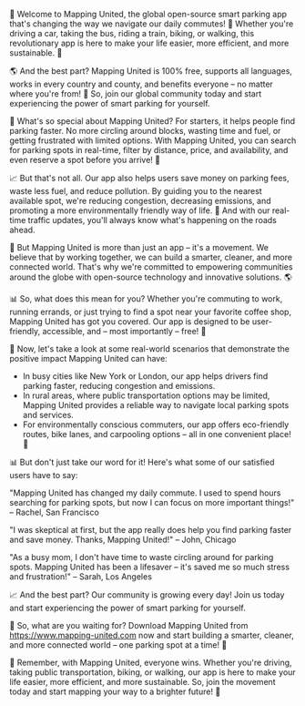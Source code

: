 🎉 Welcome to Mapping United, the global open-source smart parking app that's changing the way we navigate our daily commutes! 🚗 Whether you're driving a car, taking the bus, riding a train, biking, or walking, this revolutionary app is here to make your life easier, more efficient, and more sustainable. 💪

🌎 And the best part? Mapping United is 100% free, supports all languages, works in every country and county, and benefits everyone – no matter where you're from! 🌈 So, join our global community today and start experiencing the power of smart parking for yourself.

🚗 What's so special about Mapping United? For starters, it helps people find parking faster. No more circling around blocks, wasting time and fuel, or getting frustrated with limited options. With Mapping United, you can search for parking spots in real-time, filter by distance, price, and availability, and even reserve a spot before you arrive! 📍

📈 But that's not all. Our app also helps users save money on parking fees, waste less fuel, and reduce pollution. By guiding you to the nearest available spot, we're reducing congestion, decreasing emissions, and promoting a more environmentally friendly way of life. 🌟 And with our real-time traffic updates, you'll always know what's happening on the roads ahead.

💪 But Mapping United is more than just an app – it's a movement. We believe that by working together, we can build a smarter, cleaner, and more connected world. That's why we're committed to empowering communities around the globe with open-source technology and innovative solutions. 🌎

📊 So, what does this mean for you? Whether you're commuting to work, running errands, or just trying to find a spot near your favorite coffee shop, Mapping United has got you covered. Our app is designed to be user-friendly, accessible, and – most importantly – free! 🎁

🌟 Now, let's take a look at some real-world scenarios that demonstrate the positive impact Mapping United can have:

* In busy cities like New York or London, our app helps drivers find parking faster, reducing congestion and emissions.
* In rural areas, where public transportation options may be limited, Mapping United provides a reliable way to navigate local parking spots and services.
* For environmentally conscious commuters, our app offers eco-friendly routes, bike lanes, and carpooling options – all in one convenient place! 🌈

📊 But don't just take our word for it! Here's what some of our satisfied users have to say:

"Mapping United has changed my daily commute. I used to spend hours searching for parking spots, but now I can focus on more important things!" – Rachel, San Francisco

"I was skeptical at first, but the app really does help you find parking faster and save money. Thanks, Mapping United!" – John, Chicago

"As a busy mom, I don't have time to waste circling around for parking spots. Mapping United has been a lifesaver – it's saved me so much stress and frustration!" – Sarah, Los Angeles

📈 And the best part? Our community is growing every day! Join us today and start experiencing the power of smart parking for yourself.

🎉 So, what are you waiting for? Download Mapping United from https://www.mapping-united.com now and start building a smarter, cleaner, and more connected world – one parking spot at a time! 🌟

💪 Remember, with Mapping United, everyone wins. Whether you're driving, taking public transportation, biking, or walking, our app is here to make your life easier, more efficient, and more sustainable. So, join the movement today and start mapping your way to a brighter future! 🌟